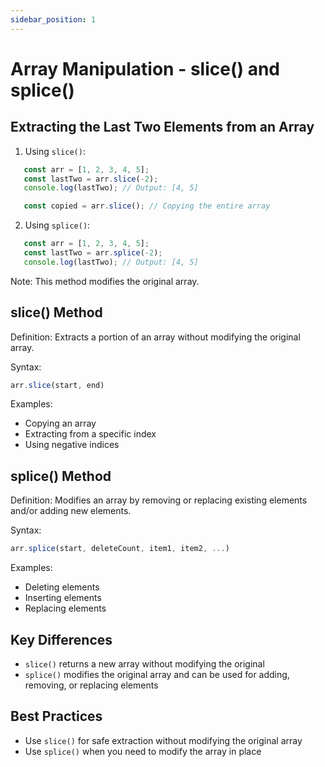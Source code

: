 ```yaml
---
sidebar_position: 1
---
```


# Array Manipulation - slice() and splice()

## Extracting the Last Two Elements from an Array

1. Using `slice()`:
```javascript
   const arr = [1, 2, 3, 4, 5];
   const lastTwo = arr.slice(-2);
   console.log(lastTwo); // Output: [4, 5]

   const copied = arr.slice(); // Copying the entire array
```

2. Using `splice()`:
```javascript
   const arr = [1, 2, 3, 4, 5];
   const lastTwo = arr.splice(-2);
   console.log(lastTwo); // Output: [4, 5]
```

Note: This method modifies the original array.

## slice() Method

Definition: Extracts a portion of an array without modifying the original array.

Syntax:
```javascript
arr.slice(start, end)
```

Examples:
- Copying an array
- Extracting from a specific index
- Using negative indices

## splice() Method

Definition: Modifies an array by removing or replacing existing elements and/or adding new elements.

Syntax:
```javascript
arr.splice(start, deleteCount, item1, item2, ...)
```

Examples:
- Deleting elements
- Inserting elements
- Replacing elements

## Key Differences

- `slice()` returns a new array without modifying the original
- `splice()` modifies the original array and can be used for adding, removing, or replacing elements

## Best Practices

- Use `slice()` for safe extraction without modifying the original array
- Use `splice()` when you need to modify the array in place
